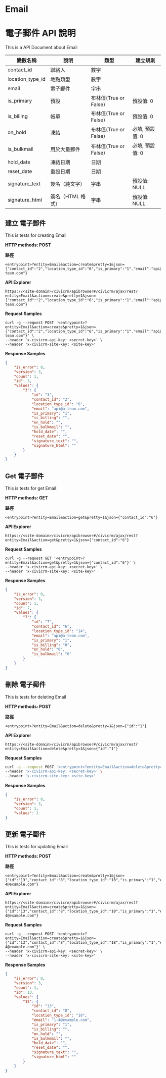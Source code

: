 # Email



# 電子郵件 API 說明
This is a API Document about Email


| 變數名稱 | 說明 | 類型 | 建立規則 |
| ---- | ---- | ---- | ---- |
| contact_id | 聯絡人 | 數字 |  |
| location_type_id | 地點類型 | 數字 |  |
| email | 電子郵件 | 字串 |  |
| is_primary | 預設 | 布林值(True or False) | 預設值: 0 |
| is_billing | 帳單 | 布林值(True or False) | 預設值: 0 |
| on_hold | 凍結 | 布林值(True or False) | 必填, 預設值: 0 |
| is_bulkmail | 用於大量郵件 | 布林值(True or False) | 必填, 預設值: 0 |
| hold_date | 凍結日期 | 日期 |  |
| reset_date | 重設日期 | 日期 |  |
| signature_text | 簽名（純文字） | 字串 | 預設值: NULL |
| signature_html | 簽名（HTML 格式） | 字串 | 預設值: NULL |



## 建立 電子郵件 

This is tests for creating Email 

**HTTP methods: POST**

**路徑**

```
<entrypoint>?entity=Email&action=create&pretty=1&json={"contact_id":"2","location_type_id":"6","is_primary":"1","email":"api@a-team.com"}
```

**API Explorer**

```
https://<site-domain>/civicrm/apibrowser#/civicrm/ajax/rest?entity=Email&action=create&pretty=1&json={"contact_id":"2","location_type_id":"6","is_primary":"1","email":"api@a-team.com"}
```

**Request Samples**

```shell
curl -g --request POST '<entrypoint>?entity=Email&action=create&pretty=1&json={"contact_id":"2","location_type_id":"6","is_primary":"1","email":"api@a-team.com"}' \
--header 'x-civicrm-api-key: <secret-key>' \
--header 'x-civicrm-site-key: <site-key>'
```

**Response Samples** 
```json
{
    "is_error": 0,
    "version": 3,
    "count": 1,
    "id": 3,
    "values": {
        "3": {
            "id": "3",
            "contact_id": "2",
            "location_type_id": "6",
            "email": "api@a-team.com",
            "is_primary": "1",
            "is_billing": "",
            "on_hold": "",
            "is_bulkmail": "",
            "hold_date": "",
            "reset_date": "",
            "signature_text": "",
            "signature_html": ""
        }
    }
}
```


## Get 電子郵件 

This is tests for get Email 

**HTTP methods: GET**

**路徑**

```
<entrypoint>?entity=Email&action=get&pretty=1&json={"contact_id":"6"}
```

**API Explorer**

```
https://<site-domain>/civicrm/apibrowser#/civicrm/ajax/rest?entity=Email&action=get&pretty=1&json={"contact_id":"6"}
```

**Request Samples**

```shell
curl -g --request GET '<entrypoint>?entity=Email&action=get&pretty=1&json={"contact_id":"6"}' \
--header 'x-civicrm-api-key: <secret-key>' \
--header 'x-civicrm-site-key: <site-key>'
```

**Response Samples** 
```json
{
    "is_error": 0,
    "version": 3,
    "count": 1,
    "id": 7,
    "values": {
        "7": {
            "id": "7",
            "contact_id": "6",
            "location_type_id": "14",
            "email": "api@a-team.com",
            "is_primary": "1",
            "is_billing": "0",
            "on_hold": "0",
            "is_bulkmail": "0"
        }
    }
}
```


## 刪除 電子郵件 

This is tests for deleting Email 

**HTTP methods: POST**

**路徑**

```
<entrypoint>?entity=Email&action=delete&pretty=1&json={"id":"1"}
```

**API Explorer**

```
https://<site-domain>/civicrm/apibrowser#/civicrm/ajax/rest?entity=Email&action=delete&pretty=1&json={"id":"1"}
```
**Request Samples**

```bash
curl -g --request POST '<entrypoint>?entity=Email&action=delete&pretty=1&json={"id":"1"}' \
--header 'x-civicrm-api-key: <secret-key>' \
--header 'x-civicrm-site-key: <site-key>'
```

**Response Samples** 
```json
{
    "is_error": 0,
    "version": 3,
    "count": 1,
    "values": 1
}
```


## 更新 電子郵件 

This is tests for updating Email 

**HTTP methods: POST**

**路徑**

```
<entrypoint>?entity=Email&action=create&pretty=1&json={"id":"13","contact_id":"8","location_type_id":"18","is_primary":"1","email":"1-4@example.com"}
```

**API Explorer**

```
https://<site-domain>/civicrm/apibrowser#/civicrm/ajax/rest?entity=Email&action=create&pretty=1&json={"id":"13","contact_id":"8","location_type_id":"18","is_primary":"1","email":"1-4@example.com"}
```

**Request Samples**

```
curl -g --request POST '<entrypoint>?entity=Email&action=create&pretty=1&json={"id":"13","contact_id":"8","location_type_id":"18","is_primary":"1","email":"1-4@example.com"}' \
--header 'x-civicrm-api-key: <secret-key>' \
--header 'x-civicrm-site-key: <site-key>'
```

**Response Samples** 
```json
{
    "is_error": 0,
    "version": 3,
    "count": 1,
    "id": 13,
    "values": {
        "13": {
            "id": "13",
            "contact_id": "8",
            "location_type_id": "18",
            "email": "1-4@example.com",
            "is_primary": "1",
            "is_billing": "",
            "on_hold": "",
            "is_bulkmail": "",
            "hold_date": "",
            "reset_date": "",
            "signature_text": "",
            "signature_html": ""
        }
    }
}
```
